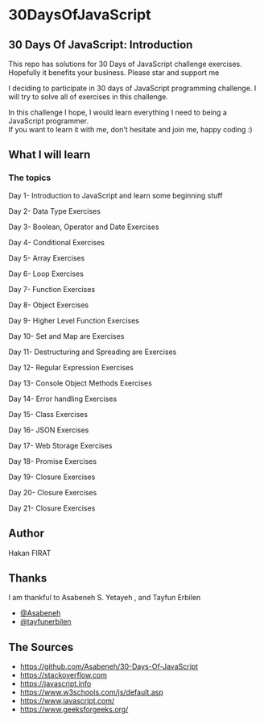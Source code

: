 # 30DaysOfJavaScript

## 30 Days Of JavaScript: Introduction

This repo has solutions for 30 Days of JavaScript challenge exercises. Hopefully it benefits your business. Please star and support me

I deciding to participate in 30 days of JavaScript programming challenge. I will try to solve all of exercises in this challenge. 

In this challenge I hope, I would learn everything I need to being a JavaScript programmer.  
If you want to learn it with me, don't hesitate and join me, happy coding :)





## What I will learn
### The topics

Day 1- Introduction to JavaScript and learn some beginning stuff

Day 2- Data Type Exercises

Day 3- Boolean, Operator and Date Exercises

Day 4- Conditional Exercises

Day 5- Array Exercises

Day 6- Loop Exercises

Day 7- Function Exercises

Day 8- Object Exercises

Day 9- Higher Level Function Exercises

Day 10- Set and Map are Exercises

Day 11- Destructuring and Spreading are Exercises

Day 12- Regular Expression Exercises

Day 13- Console Object Methods Exercises

Day 14- Error handling Exercises

Day 15- Class Exercises

Day 16- JSON Exercises

Day 17- Web Storage Exercises

Day 18- Promise Exercises

Day 19- Closure Exercises

Day 20- Closure Exercises

Day 21- Closure Exercises




## Author

Hakan FIRAT

## Thanks

I am thankful to Asabeneh S. Yetayeh , and Tayfun Erbilen


- [@Asabeneh](https://github.com/Asabeneh/30-Days-Of-JavaScript)
- [@tayfunerbilen ](https://github.com/tayfunerbilen)


## The Sources

- https://github.com/Asabeneh/30-Days-Of-JavaScript
- https://stackoverflow.com
- https://javascript.info
- https://www.w3schools.com/js/default.asp
- https://www.javascript.com/
- https://www.geeksforgeeks.org/


